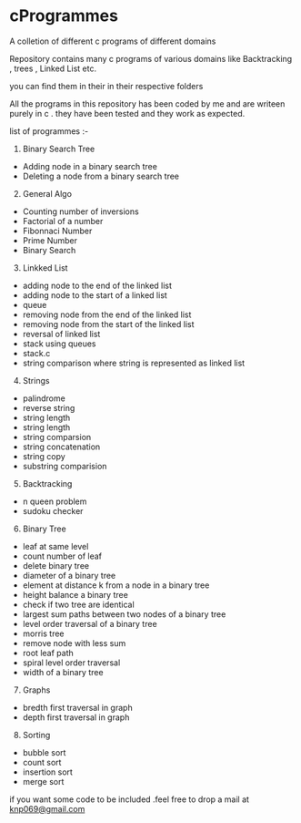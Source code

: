 # cProgrammes
A colletion of different c programs of different domains

Repository contains many c programs of various domains like Backtracking , trees , Linked List etc.

you can find them in their in their respective folders

All the programs in this repository has been coded by me and are writeen purely in c .
they have been tested and they work as expected.


list of programmes :-
1. Binary Search Tree
- Adding node in a binary search tree
- Deleting a node from a binary search tree
2. General Algo
- Counting number of inversions
- Factorial of a number
- Fibonnaci Number
- Prime Number
- Binary Search
3. Linkked List
  - adding node to the end of the linked list
  - adding node to the start of a linked list
  - queue
  - removing node from the end of the linked list
  - removing node from the start of the linked list
  - reversal of linked list
  - stack using queues
  - stack.c
  - string comparison where string is represented as linked list
4. Strings
  - palindrome
  - reverse string
  - string length
  - string length
  - string comparsion
  - string concatenation
  - string copy
  - substring comparision
5. Backtracking
  - n queen problem
  - sudoku checker
6. Binary Tree
  - leaf at same level
  - count number of leaf
  - delete binary tree
  - diameter of a binary tree
  - element at distance k from a node in a binary tree
  - height balance a binary tree
  - check if two tree are identical
  - largest sum paths between two nodes of a binary tree
  - level order traversal of a binary tree
  - morris tree
  - remove node with less sum
  - root leaf path
  - spiral level order traversal
  - width of a binary tree
7. Graphs 
  - bredth first traversal in graph
  - depth first traversal in graph
8. Sorting
  - bubble sort
  - count sort
  - insertion sort
  - merge sort
  
if you want some code to be included .feel free to drop a mail at knp069@gmail.com
